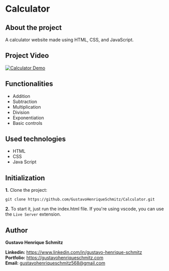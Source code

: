 # Calculator

## About the project
A calculator website made using HTML, CSS, and JavaScript.

## Project Video
[![Calculator Demo](https://img.youtube.com/vi/2j0CxyMvc6A/0.jpg)](https://www.youtube.com/watch?v=2j0CxyMvc6A)

## Functionalities
- Addition
- Subtraction
- Multiplication
- Division
- Exponentiation
- Basic controls

## Used technologies
- HTML
- CSS
- Java Script

## Initialization
**1.** Clone the project:
```
git clone https://github.com/GustavoHenriqueSchmitz/Calculator.git
```

**2.** To start it, just run the index.html file. If you're using vscode, you can use the `Live Server` extension.

## Author
**Gustavo Henrique Schmitz**

**Linkedin:** https://www.linkedin.com/in/gustavo-henrique-schmitz  
**Portfolio:** https://gustavohenriqueschmitz.com  
**Email:** gustavohenriqueschmitz568@gmail.com  
